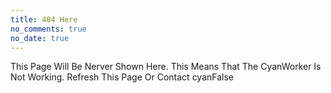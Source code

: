 ```yaml
---
title: 404 Here
no_comments: true
no_date: true
---
```


This Page Will Be Nerver Shown Here.
This Means That The CyanWorker Is Not Working.
Refresh This Page Or Contact cyanFalse